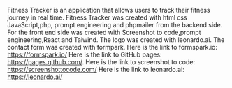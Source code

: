 Fitness Tracker is an application that allows users to
track their fitness journey in real time.
Fitness Tracker was created 
with html css JavaScript,php, prompt engineering and phpmailer from the backend side.
For the front end side was created with Screenshot to code,prompt engineering,React and Taiwind.
The logo was created with
leonardo.ai.
The contact form was created with formpark.
Here is the link to formspark.io: 
https://formspark.io/ 
Here is the link to GitHub pages:
https://pages.github.com/.
Here is the link to screenshot to code: https://screenshottocode.com/
Here is the link to leonardo.ai:
https://leonardo.ai/
